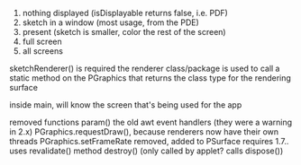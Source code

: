 
1. nothing displayed (isDisplayable returns false, i.e. PDF)
2. sketch in a window (most usage, from the PDE)
3. present (sketch is smaller, color the rest of the screen)
4. full screen
5. all screens

sketchRenderer() is required
the renderer class/package is used to call a static method on the PGraphics
  that returns the class type for the rendering surface

inside main, will know the screen that's being used for the app

removed functions
param() 
the old awt event handlers (they were a warning in 2.x)
PGraphics.requestDraw(), because renderers now have their own threads
PGraphics.setFrameRate removed, added to PSurface
requires 1.7.. uses revalidate() method
destroy() (only called by applet? calls dispose())

